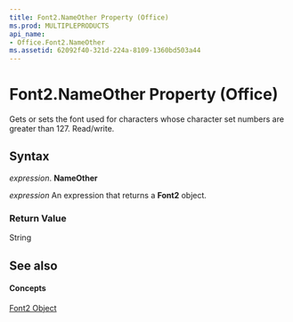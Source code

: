 ```yaml
---
title: Font2.NameOther Property (Office)
ms.prod: MULTIPLEPRODUCTS
api_name:
- Office.Font2.NameOther
ms.assetid: 62092f40-321d-224a-8109-1360bd503a44
---
```



# Font2.NameOther Property (Office)

Gets or sets the font used for characters whose character set numbers are greater than 127. Read/write.


## Syntax

 _expression_. **NameOther**

 _expression_ An expression that returns a **Font2** object.


### Return Value

String


## See also


#### Concepts


[Font2 Object](font2-object-office.md)

